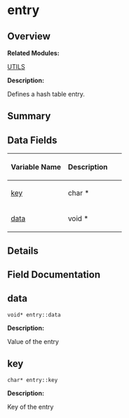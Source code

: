 # entry<a name="EN-US_TOPIC_0000001055078183"></a>

## **Overview**<a name="section28296310084842"></a>

**Related Modules:**

[UTILS](utils.md)

**Description:**

Defines a hash table entry. 

## **Summary**<a name="section2133324863084842"></a>

## Data Fields<a name="pub-attribs"></a>

<a name="table421079527084842"></a>
<table><thead align="left"><tr id="row76651326084842"><th class="cellrowborder" valign="top" width="50%" id="mcps1.1.3.1.1"><p id="p2118599046084842"><a name="p2118599046084842"></a><a name="p2118599046084842"></a>Variable Name</p>
</th>
<th class="cellrowborder" valign="top" width="50%" id="mcps1.1.3.1.2"><p id="p206819747084842"><a name="p206819747084842"></a><a name="p206819747084842"></a>Description</p>
</th>
</tr>
</thead>
<tbody><tr id="row1099913259084842"><td class="cellrowborder" valign="top" width="50%" headers="mcps1.1.3.1.1 "><p id="p2087079372084842"><a name="p2087079372084842"></a><a name="p2087079372084842"></a><a href="entry.md#a90fad543c99ac664b9ed3cfe1a6d3a13">key</a></p>
</td>
<td class="cellrowborder" valign="top" width="50%" headers="mcps1.1.3.1.2 "><p id="p840921746084842"><a name="p840921746084842"></a><a name="p840921746084842"></a>char * </p>
</td>
</tr>
<tr id="row587524996084842"><td class="cellrowborder" valign="top" width="50%" headers="mcps1.1.3.1.1 "><p id="p1550750289084842"><a name="p1550750289084842"></a><a name="p1550750289084842"></a><a href="entry.md#ab28607f8560a9533b09effb5bdb99f5e">data</a></p>
</td>
<td class="cellrowborder" valign="top" width="50%" headers="mcps1.1.3.1.2 "><p id="p2091034730084842"><a name="p2091034730084842"></a><a name="p2091034730084842"></a>void * </p>
</td>
</tr>
</tbody>
</table>

## **Details**<a name="section480675712084842"></a>

## **Field Documentation**<a name="section1397483466084842"></a>

## data<a name="ab28607f8560a9533b09effb5bdb99f5e"></a>

```
void* entry::data
```

 **Description:**

Value of the entry 

## key<a name="a90fad543c99ac664b9ed3cfe1a6d3a13"></a>

```
char* entry::key
```

 **Description:**

Key of the entry 

